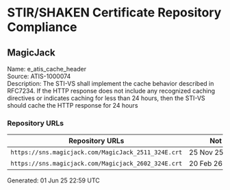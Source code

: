 # STIR/SHAKEN Certificate Repository Compliance

## MagicJack

Name: e_atis_cache_header\
Source: ATIS-1000074\
Description: The STI-VS shall implement the cache behavior described in RFC7234. If the HTTP response does not include any recognized caching directives or indicates caching for less than 24 hours, then the STI-VS should cache the HTTP response for 24 hours
### Repository URLs

| Repository URLs | Not After |  Problems | Link |
|-----------------|-----------|-----------|------|
| `https://sns.magicjack.com/MagicJack_2511_324E.crt` | 25&#160;Nov&#160;25&#160;00:00&#160;UTC | true | [view](../../REPOS/9105043101c10ee85e9fbd2b2706d5521b1e4d30/README.md) |
| `https://sns.magicjack.com/Magicjack_2602_324E.crt` | 20&#160;Feb&#160;26&#160;23:10&#160;UTC | true | [view](../../REPOS/394d7374fbf7c0527f537f86666e5e09dcaeacc7/README.md) |


Generated: 01 Jun 25 22:59 UTC